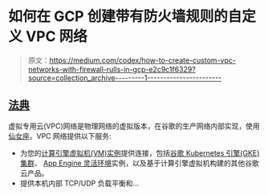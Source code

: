 # 如何在 GCP 创建带有防火墙规则的自定义 VPC 网络

> 原文：<https://medium.com/codex/how-to-create-custom-vpc-networks-with-firewall-rulls-in-gcp-e2c9c1f6329?source=collection_archive---------1----------------------->

## [法典](http://medium.com/codex)

虚拟专用云(VPC)网络是物理网络的虚拟版本，在谷歌的生产网络内部实现，使用[仙女座](https://www.usenix.org/system/files/conference/nsdi18/nsdi18-dalton.pdf)。VPC 网络提供以下服务:

*   为您的[计算引擎虚拟机(VM)实例](https://cloud.google.com/compute/docs/instances)提供连接，包括[谷歌 Kubernetes 引擎(GKE)集群](https://cloud.google.com/kubernetes-engine/docs/concepts/cluster-architecture)、 [App Engine 灵活环境](https://cloud.google.com/appengine/docs/flexible)实例，以及基于计算引擎虚拟机构建的其他谷歌云产品。
*   提供本机内部 TCP/UDP 负载平衡和…